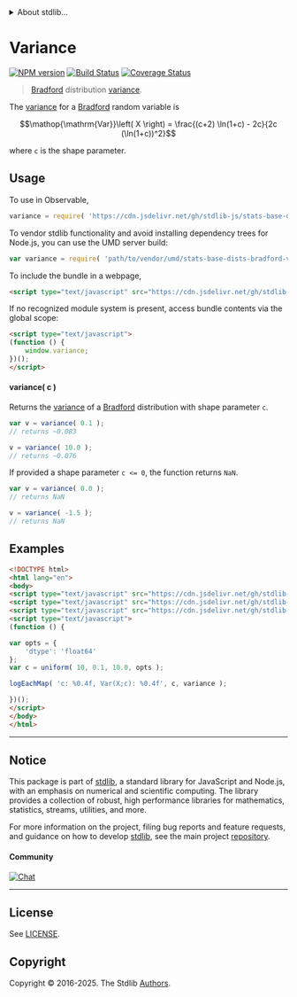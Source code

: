 <!--

@license Apache-2.0

Copyright (c) 2025 The Stdlib Authors.

Licensed under the Apache License, Version 2.0 (the "License");
you may not use this file except in compliance with the License.
You may obtain a copy of the License at

   http://www.apache.org/licenses/LICENSE-2.0

Unless required by applicable law or agreed to in writing, software
distributed under the License is distributed on an "AS IS" BASIS,
WITHOUT WARRANTIES OR CONDITIONS OF ANY KIND, either express or implied.
See the License for the specific language governing permissions and
limitations under the License.

-->


<details>
  <summary>
    About stdlib...
  </summary>
  <p>We believe in a future in which the web is a preferred environment for numerical computation. To help realize this future, we've built stdlib. stdlib is a standard library, with an emphasis on numerical and scientific computation, written in JavaScript (and C) for execution in browsers and in Node.js.</p>
  <p>The library is fully decomposable, being architected in such a way that you can swap out and mix and match APIs and functionality to cater to your exact preferences and use cases.</p>
  <p>When you use stdlib, you can be absolutely certain that you are using the most thorough, rigorous, well-written, studied, documented, tested, measured, and high-quality code out there.</p>
  <p>To join us in bringing numerical computing to the web, get started by checking us out on <a href="https://github.com/stdlib-js/stdlib">GitHub</a>, and please consider <a href="https://opencollective.com/stdlib">financially supporting stdlib</a>. We greatly appreciate your continued support!</p>
</details>

# Variance

[![NPM version][npm-image]][npm-url] [![Build Status][test-image]][test-url] [![Coverage Status][coverage-image]][coverage-url] <!-- [![dependencies][dependencies-image]][dependencies-url] -->

> [Bradford][bradford-distribution] distribution [variance][variance].

<!-- Section to include introductory text. Make sure to keep an empty line after the intro `section` element and another before the `/section` close. -->

<section class="intro">

The [variance][variance] for a [Bradford][bradford-distribution] random variable is

<!-- <equation class="equation" label="eq:bradford_variance" align="center" raw="\mathop{\mathrm{Var}}\left( X \right) = \frac{(c+2) \ln(1+c) - 2c}{2c (\ln(1+c))^2}" alt="Variance for a Bradford distribution."> -->

```math
\mathop{\mathrm{Var}}\left( X \right) = \frac{(c+2) \ln(1+c) - 2c}{2c (\ln(1+c))^2}
```

<!-- <div class="equation" align="center" data-raw-text="\mathop{\mathrm{Var}}\left( X \right) = \frac{(c+2) \ln(1+c) - 2c}{2c (\ln(1+c))^2}" data-equation="eq:bradford_variance">
    <img src="https://cdn.jsdelivr.net/gh/stdlib-js/stdlib@591cf9d5c3a0cd3c1ceec961e5c49d73a68374cb/lib/node_modules/@stdlib/stats/base/dists/bradford/variance/docs/img/equation_bradford_variance.svg" alt="Variance for a Bradford distribution.">
    <br>
</div> -->

<!-- </equation> -->

where `c` is the shape parameter.

</section>

<!-- /.intro -->

<!-- Package usage documentation. -->



<section class="usage">

## Usage

To use in Observable,

```javascript
variance = require( 'https://cdn.jsdelivr.net/gh/stdlib-js/stats-base-dists-bradford-variance@umd/browser.js' )
```

To vendor stdlib functionality and avoid installing dependency trees for Node.js, you can use the UMD server build:

```javascript
var variance = require( 'path/to/vendor/umd/stats-base-dists-bradford-variance/index.js' )
```

To include the bundle in a webpage,

```html
<script type="text/javascript" src="https://cdn.jsdelivr.net/gh/stdlib-js/stats-base-dists-bradford-variance@umd/browser.js"></script>
```

If no recognized module system is present, access bundle contents via the global scope:

```html
<script type="text/javascript">
(function () {
    window.variance;
})();
</script>
```

#### variance( c )

Returns the [variance][variance] of a [Bradford][bradford-distribution] distribution with shape parameter `c`.

```javascript
var v = variance( 0.1 );
// returns ~0.083

v = variance( 10.0 );
// returns ~0.076
```

If provided a shape parameter `c <= 0`, the function returns `NaN`.

```javascript
var v = variance( 0.0 );
// returns NaN

v = variance( -1.5 );
// returns NaN
```

</section>

<!-- /.usage -->

<!-- Package usage notes. Make sure to keep an empty line after the `section` element and another before the `/section` close. -->

<section class="notes">

</section>

<!-- /.notes -->

<!-- Package usage examples. -->

<section class="examples">

## Examples

<!-- eslint no-undef: "error" -->

```html
<!DOCTYPE html>
<html lang="en">
<body>
<script type="text/javascript" src="https://cdn.jsdelivr.net/gh/stdlib-js/random-array-uniform@umd/browser.js"></script>
<script type="text/javascript" src="https://cdn.jsdelivr.net/gh/stdlib-js/console-log-each-map@umd/browser.js"></script>
<script type="text/javascript" src="https://cdn.jsdelivr.net/gh/stdlib-js/stats-base-dists-bradford-variance@umd/browser.js"></script>
<script type="text/javascript">
(function () {

var opts = {
    'dtype': 'float64'
};
var c = uniform( 10, 0.1, 10.0, opts );

logEachMap( 'c: %0.4f, Var(X;c): %0.4f', c, variance );

})();
</script>
</body>
</html>
```

</section>

<!-- /.examples -->

<!-- Section for related `stdlib` packages. Do not manually edit this section, as it is automatically populated. -->

<section class="related">

</section>

<!-- /.related -->

<!-- Section for all links. Make sure to keep an empty line after the `section` element and another before the `/section` close. -->


<section class="main-repo" >

* * *

## Notice

This package is part of [stdlib][stdlib], a standard library for JavaScript and Node.js, with an emphasis on numerical and scientific computing. The library provides a collection of robust, high performance libraries for mathematics, statistics, streams, utilities, and more.

For more information on the project, filing bug reports and feature requests, and guidance on how to develop [stdlib][stdlib], see the main project [repository][stdlib].

#### Community

[![Chat][chat-image]][chat-url]

---

## License

See [LICENSE][stdlib-license].


## Copyright

Copyright &copy; 2016-2025. The Stdlib [Authors][stdlib-authors].

</section>

<!-- /.stdlib -->

<!-- Section for all links. Make sure to keep an empty line after the `section` element and another before the `/section` close. -->

<section class="links">

[npm-image]: http://img.shields.io/npm/v/@stdlib/stats-base-dists-bradford-variance.svg
[npm-url]: https://npmjs.org/package/@stdlib/stats-base-dists-bradford-variance

[test-image]: https://github.com/stdlib-js/stats-base-dists-bradford-variance/actions/workflows/test.yml/badge.svg?branch=main
[test-url]: https://github.com/stdlib-js/stats-base-dists-bradford-variance/actions/workflows/test.yml?query=branch:main

[coverage-image]: https://img.shields.io/codecov/c/github/stdlib-js/stats-base-dists-bradford-variance/main.svg
[coverage-url]: https://codecov.io/github/stdlib-js/stats-base-dists-bradford-variance?branch=main

<!--

[dependencies-image]: https://img.shields.io/david/stdlib-js/stats-base-dists-bradford-variance.svg
[dependencies-url]: https://david-dm.org/stdlib-js/stats-base-dists-bradford-variance/main

-->

[chat-image]: https://img.shields.io/gitter/room/stdlib-js/stdlib.svg
[chat-url]: https://app.gitter.im/#/room/#stdlib-js_stdlib:gitter.im

[stdlib]: https://github.com/stdlib-js/stdlib

[stdlib-authors]: https://github.com/stdlib-js/stdlib/graphs/contributors

[umd]: https://github.com/umdjs/umd
[es-module]: https://developer.mozilla.org/en-US/docs/Web/JavaScript/Guide/Modules

[deno-url]: https://github.com/stdlib-js/stats-base-dists-bradford-variance/tree/deno
[deno-readme]: https://github.com/stdlib-js/stats-base-dists-bradford-variance/blob/deno/README.md
[umd-url]: https://github.com/stdlib-js/stats-base-dists-bradford-variance/tree/umd
[umd-readme]: https://github.com/stdlib-js/stats-base-dists-bradford-variance/blob/umd/README.md
[esm-url]: https://github.com/stdlib-js/stats-base-dists-bradford-variance/tree/esm
[esm-readme]: https://github.com/stdlib-js/stats-base-dists-bradford-variance/blob/esm/README.md
[branches-url]: https://github.com/stdlib-js/stats-base-dists-bradford-variance/blob/main/branches.md

[stdlib-license]: https://raw.githubusercontent.com/stdlib-js/stats-base-dists-bradford-variance/main/LICENSE

[bradford-distribution]: https://en.wikipedia.org/wiki/Bradford%27s_law

[variance]: https://en.wikipedia.org/wiki/Variance

</section>

<!-- /.links -->
